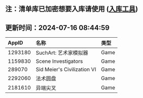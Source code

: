 ## 注：清单库已加密想要入库请使用 ([入库工具](https://github.com/BlankTMing/ManifestAutoUpdate/releases))

## 更新时间：2024-07-16 08:44:59
| AppID | 名称 | 类型  |
| :-------------------- | :----------------------------- | :----------- |
| 1293180 | SuchArt: 艺术家模拟器| Game |
| 1159830 | Scene Investigators| Game |
| 289070 | Sid Meier's Civilization VI| Game |
| 2292060 | 法术圆盘| Game |
| 2181610 | 异端尖叉| Game |
